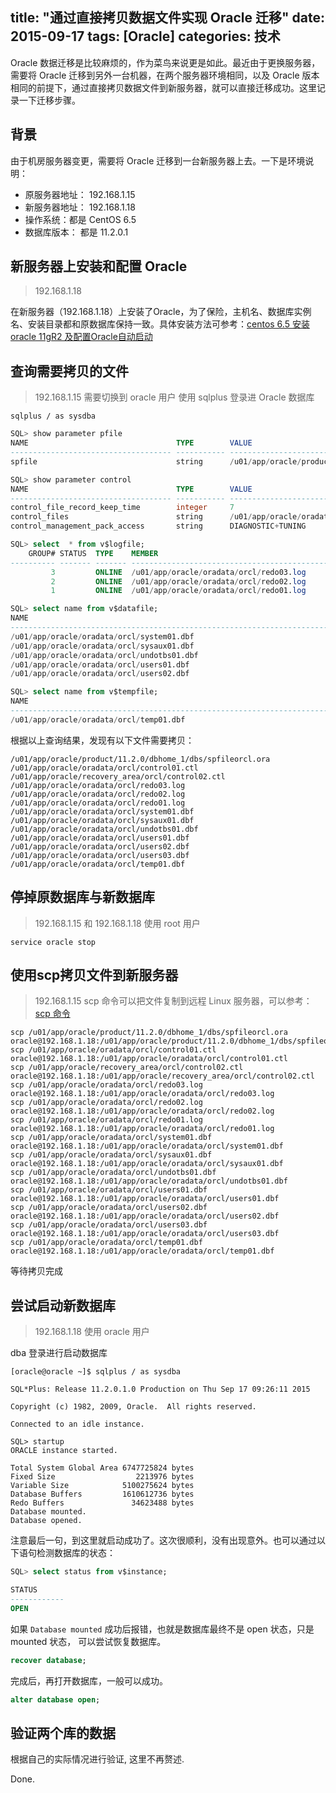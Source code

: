 title: "通过直接拷贝数据文件实现 Oracle 迁移"
date: 2015-09-17
tags: [Oracle]
categories: 技术
---

Oracle 数据迁移是比较麻烦的，作为菜鸟来说更是如此。最近由于更换服务器，需要将 Oracle 迁移到另外一台机器，在两个服务器环境相同，以及 Oracle 版本相同的前提下，通过直接拷贝数据文件到新服务器，就可以直接迁移成功。这里记录一下迁移步骤。<!--more-->

## 背景

由于机房服务器变更，需要将 Oracle 迁移到一台新服务器上去。一下是环境说明：

- 原服务器地址： 192.168.1.15
- 新服务器地址： 192.168.1.18
- 操作系统：都是 CentOS 6.5
- 数据库版本： 都是 11.2.0.1

## 新服务器上安装和配置 Oracle

> 192.168.1.18

在新服务器（192.168.1.18）上安装了Oracle，为了保险，主机名、数据库实例名、安装目录都和原数据库保持一致。具体安装方法可参考：[centos 6.5 安装 oracle 11gR2 及配置Oracle自动启动](/centos-65-install-oracle-11g-r2.html)

## 查询需要拷贝的文件

> 192.168.1.15
> 需要切换到 oracle 用户
> 使用 sqlplus 登录进 Oracle 数据库

```shell
sqlplus / as sysdba
```

```sql
SQL> show parameter pfile
NAME                                 TYPE        VALUE
------------------------------------ ----------- ------------------------------
spfile                               string      /u01/app/oracle/product/11.2.0/dbhome_1/dbs/spfileorcl.ora

SQL> show parameter control
NAME                                 TYPE        VALUE
------------------------------------ ----------- ------------------------------
control_file_record_keep_time        integer     7
control_files                        string      /u01/app/oracle/oradata/orcl/control01.ctl, /u01/app/oracle/recovery_area/orcl/control02.ctl
control_management_pack_access       string      DIAGNOSTIC+TUNING

SQL> select  * from v$logfile;
    GROUP# STATUS  TYPE    MEMBER                                                                           IS_RECOVERY_DEST_FILE
---------- ------- ------- -------------------------------------------------------------------------------- ---------------------
         3         ONLINE  /u01/app/oracle/oradata/orcl/redo03.log                                          NO
         2         ONLINE  /u01/app/oracle/oradata/orcl/redo02.log                                          NO
         1         ONLINE  /u01/app/oracle/oradata/orcl/redo01.log                                          NO

SQL> select name from v$datafile;
NAME
--------------------------------------------------------------------------------
/u01/app/oracle/oradata/orcl/system01.dbf
/u01/app/oracle/oradata/orcl/sysaux01.dbf
/u01/app/oracle/oradata/orcl/undotbs01.dbf
/u01/app/oracle/oradata/orcl/users01.dbf
/u01/app/oracle/oradata/orcl/users02.dbf

SQL> select name from v$tempfile;
NAME
--------------------------------------------------------------------------------
/u01/app/oracle/oradata/orcl/temp01.dbf
```

根据以上查询结果，发现有以下文件需要拷贝：

```
/u01/app/oracle/product/11.2.0/dbhome_1/dbs/spfileorcl.ora
/u01/app/oracle/oradata/orcl/control01.ctl
/u01/app/oracle/recovery_area/orcl/control02.ctl
/u01/app/oracle/oradata/orcl/redo03.log
/u01/app/oracle/oradata/orcl/redo02.log
/u01/app/oracle/oradata/orcl/redo01.log
/u01/app/oracle/oradata/orcl/system01.dbf
/u01/app/oracle/oradata/orcl/sysaux01.dbf
/u01/app/oracle/oradata/orcl/undotbs01.dbf
/u01/app/oracle/oradata/orcl/users01.dbf
/u01/app/oracle/oradata/orcl/users02.dbf
/u01/app/oracle/oradata/orcl/users03.dbf
/u01/app/oracle/oradata/orcl/temp01.dbf
```

## 停掉原数据库与新数据库

> 192.168.1.15 和 192.168.1.18
> 使用 root 用户

```shell
service oracle stop
```

## 使用scp拷贝文件到新服务器

> 192.168.1.15 
> scp 命令可以把文件复制到远程 Linux 服务器，可以参考：[scp 命令](/2015/linux-scp-notes.html) 

```shell
scp /u01/app/oracle/product/11.2.0/dbhome_1/dbs/spfileorcl.ora oracle@192.168.1.18:/u01/app/oracle/product/11.2.0/dbhome_1/dbs/spfileorcl.ora
scp /u01/app/oracle/oradata/orcl/control01.ctl oracle@192.168.1.18:/u01/app/oracle/oradata/orcl/control01.ctl
scp /u01/app/oracle/recovery_area/orcl/control02.ctl oracle@192.168.1.18:/u01/app/oracle/recovery_area/orcl/control02.ctl
scp /u01/app/oracle/oradata/orcl/redo03.log oracle@192.168.1.18:/u01/app/oracle/oradata/orcl/redo03.log
scp /u01/app/oracle/oradata/orcl/redo02.log oracle@192.168.1.18:/u01/app/oracle/oradata/orcl/redo02.log
scp /u01/app/oracle/oradata/orcl/redo01.log oracle@192.168.1.18:/u01/app/oracle/oradata/orcl/redo01.log
scp /u01/app/oracle/oradata/orcl/system01.dbf oracle@192.168.1.18:/u01/app/oracle/oradata/orcl/system01.dbf
scp /u01/app/oracle/oradata/orcl/sysaux01.dbf oracle@192.168.1.18:/u01/app/oracle/oradata/orcl/sysaux01.dbf
scp /u01/app/oracle/oradata/orcl/undotbs01.dbf oracle@192.168.1.18:/u01/app/oracle/oradata/orcl/undotbs01.dbf
scp /u01/app/oracle/oradata/orcl/users01.dbf oracle@192.168.1.18:/u01/app/oracle/oradata/orcl/users01.dbf
scp /u01/app/oracle/oradata/orcl/users02.dbf oracle@192.168.1.18:/u01/app/oracle/oradata/orcl/users02.dbf
scp /u01/app/oracle/oradata/orcl/users03.dbf oracle@192.168.1.18:/u01/app/oracle/oradata/orcl/users03.dbf
scp /u01/app/oracle/oradata/orcl/temp01.dbf oracle@192.168.1.18:/u01/app/oracle/oradata/orcl/temp01.dbf
```

等待拷贝完成

## 尝试启动新数据库

> 192.168.1.18
> 使用 oracle 用户

dba 登录进行启动数据库

```shell
[oracle@oracle ~]$ sqlplus / as sysdba

SQL*Plus: Release 11.2.0.1.0 Production on Thu Sep 17 09:26:11 2015

Copyright (c) 1982, 2009, Oracle.  All rights reserved.

Connected to an idle instance.

SQL> startup
ORACLE instance started.

Total System Global Area 6747725824 bytes
Fixed Size                  2213976 bytes
Variable Size            5100275624 bytes
Database Buffers         1610612736 bytes
Redo Buffers               34623488 bytes
Database mounted.
Database opened.
```

注意最后一句，到这里就启动成功了。这次很顺利，没有出现意外。也可以通过以下语句检测数据库的状态：

```sql
SQL> select status from v$instance;

STATUS
------------
OPEN
```

如果 <code>Database mounted</code> 成功后报错，也就是数据库最终不是 open 状态，只是 mounted 状态， 可以尝试恢复数据库。

```sql
recover database;
```

完成后，再打开数据库，一般可以成功。

```sql
alter database open;
```

## 验证两个库的数据

根据自己的实际情况进行验证, 这里不再赘述. 

Done.
